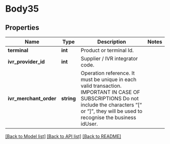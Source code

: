 # Body35

## Properties
Name | Type | Description | Notes
------------ | ------------- | ------------- | -------------
**terminal** | **int** | Product or terminal Id. | 
**ivr_provider_id** | **int** | Supplier / IVR integrator code. | 
**ivr_merchant_order** | **string** | Operation reference. It must be unique in each valid transaction. IMPORTANT IN CASE OF SUBSCRIPTIONS Do not include the characters “[“ or “]”, they will be used to recognise the business idUser. | 

[[Back to Model list]](../../README.md#documentation-for-models) [[Back to API list]](../../README.md#documentation-for-api-endpoints) [[Back to README]](../../README.md)

